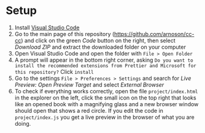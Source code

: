 # Setup

1. Install [Visual Studio Code](https://code.visualstudio.com/)
2. Go to the main page of this repository (https://github.com/arnoson/cc-cc) and click on the green _Code_ button on the right, then select _Download ZIP_ and extract the downloaded folder on your computer
3. Open Visual Studio Code and open the folder with `File > Open Folder`
4. A prompt will appear in the bottom right corner, asking `Do you want to install the recommended extensions from Prettier and Microsoft for this repository?` Click `install`
5. Go to the settings `File > Preferences > Settings` and search for _Live Preview: Open Preview Target_ and select _External Browser_
6. To check if everything works correctly, open the file `project/index.html` in the explorer on the left, click the small icon on the top right that looks like an opened book with a magnifying glass and a new browser window should open that shows a red circle. If you edit the code in `project/index.js` you get a live preview in the browser of what you are doing.
